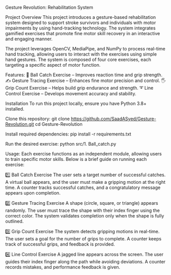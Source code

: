 Gesture Revolution: Rehabilitation System

Project Overview
This project introduces a gesture-based rehabilitation system designed to support stroke survivors and individuals with motor impairments by using hand-tracking technology. The system integrates gamified exercises that promote fine motor skill recovery in an interactive and engaging manner.

The project leverages OpenCV, MediaPipe, and NumPy to process real-time hand tracking, allowing users to interact with the exercises using simple hand gestures. The system is composed of four core exercises, each targeting a specific aspect of motor function.

Features:
🎯 Ball Catch Exercise – Improves reaction time and grip strength.
✍️ Gesture Tracing Exercise – Enhances fine motor precision and control.
🖐 Grip Count Exercise – Helps build grip endurance and strength.
➰ Line Control Exercise – Develops movement accuracy and stability.

Installation
To run this project locally, ensure you have Python 3.8+ installed.

Clone this repository:
git clone https://github.com/SaadASyed/Gesture-Revolution.git
cd Gesture-Revolution

Install required dependencies:
pip install -r requirements.txt

Run the desired exercise:
python src/1. Ball_catch.py

Usage:
Each exercise functions as an independent module, allowing users to train specific motor skills. Below is a brief guide on running each exercise:

1️⃣ Ball Catch Exercise
The user sets a target number of successful catches.
A virtual ball appears, and the user must make a gripping motion at the right time.
A counter tracks successful catches, and a congratulatory message appears upon completion.

2️⃣ Gesture Tracing Exercise
A shape (circle, square, or triangle) appears randomly.
The user must trace the shape with their index finger using the correct color.
The system validates completion only when the shape is fully outlined.

3️⃣ Grip Count Exercise
The system detects gripping motions in real-time.
The user sets a goal for the number of grips to complete.
A counter keeps track of successful grips, and feedback is provided.

4️⃣ Line Control Exercise
A jagged line appears across the screen.
The user guides their index finger along the path while avoiding deviations.
A counter records mistakes, and performance feedback is given.
